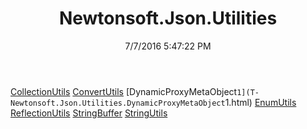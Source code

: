 ﻿---
title: Newtonsoft.Json.Utilities
date: 7/7/2016 5:47:22 PM
---

[CollectionUtils](T-Newtonsoft.Json.Utilities.CollectionUtils.html)
[ConvertUtils](T-Newtonsoft.Json.Utilities.ConvertUtils.html)
[DynamicProxyMetaObject`1](T-Newtonsoft.Json.Utilities.DynamicProxyMetaObject`1.html)
[EnumUtils](T-Newtonsoft.Json.Utilities.EnumUtils.html)
[ReflectionUtils](T-Newtonsoft.Json.Utilities.ReflectionUtils.html)
[StringBuffer](T-Newtonsoft.Json.Utilities.StringBuffer.html)
[StringUtils](T-Newtonsoft.Json.Utilities.StringUtils.html)
